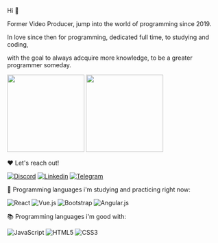 Hi 🐾

Former Video Producer, jump into the world of programming since 2019.

In love since then for programming, dedicated full time, to studying and coding,

with the goal to always adcquire more knowledge, to be a greater programmer someday.





<div>  
  <img height="180em" src="https://github-readme-stats.vercel.app/api?username=shura-dv&show_icons=true&theme=tokyonight"/>
  
  
  
  <img height="180em" src="https://github-readme-stats.vercel.app/api/top-langs/?username=shura-dv&layout=compact&theme=synthwave"/>
</div>
  
 ❤️ Let's reach out!
  
  [![Discord](https://img.shields.io/badge/Discord-7289DA?style=for-the-badge&logo=discord&logoColor=white)](https://discord.gg/4hch7Hnefd)
  [![Linkedin](https://img.shields.io/badge/LinkedIn-0077B5?style=for-the-badge&logo=linkedin&logoColor=white)](https://www.linkedin.com/in/alyson-figueiredo-34461a232/)
  [![Telegram](https://img.shields.io/badge/Telegram-2CA5E0?style=for-the-badge&logo=telegram&logoColor=white)](https://t.me/Shuuradv)

  
  🔨 Programming languages i'm studying and practicing right now:
  
  ![React](https://img.shields.io/badge/react-%2320232a.svg?style=for-the-badge&logo=react&logoColor=%2361DAFB)
  ![Vue.js](https://img.shields.io/badge/vuejs-%2335495e.svg?style=for-the-badge&logo=vuedotjs&logoColor=%234FC08D)
  ![Bootstrap](https://img.shields.io/badge/bootstrap-%23563D7C.svg?style=for-the-badge&logo=bootstrap&logoColor=white)
  ![Angular.js](https://img.shields.io/badge/angular.js-%23E23237.svg?style=for-the-badge&logo=angularjs&logoColor=white)
  
  
 📚 Programming languages i'm good with:
 
 
  ![JavaScript](https://img.shields.io/badge/javascript-%23323330.svg?style=for-the-badge&logo=javascript&logoColor=%23F7DF1E)
  ![HTML5](https://img.shields.io/badge/html5-%23E34F26.svg?style=for-the-badge&logo=html5&logoColor=white)
  ![CSS3](https://img.shields.io/badge/css3-%231572B6.svg?style=for-the-badge&logo=css3&logoColor=white)
